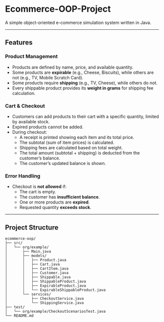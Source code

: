 # Ecommerce-OOP-Project

A simple object-oriented e-commerce simulation system written in Java.

---

## Features

### Product Management
- Products are defined by name, price, and available quantity.
- Some products are **expirable** (e.g., Cheese, Biscuits), while others are not (e.g., TV, Mobile Scratch Card).
- Some products require **shipping** (e.g., TV, Cheese), while others do not.
- Every shippable product provides its **weight in grams** for shipping fee calculation.

### Cart & Checkout
- Customers can add products to their cart with a specific quantity, limited by available stock.
- Expired products cannot be added.
- During checkout:
  - A receipt is printed showing each item and its total price.
  - The subtotal (sum of item prices) is calculated.
  - Shipping fees are calculated based on total weight.
  - The total amount (subtotal + shipping) is deducted from the customer’s balance.
  - The customer’s updated balance is shown.

### Error Handling
- Checkout is **not allowed** if:
  - The cart is empty.
  - The customer has **insufficient balance**.
  - One or more products are **expired**.
  - Requested quantity **exceeds stock**.

---

## Project Structure
```text
ecommerce-oop/
├── src/
│   └── org/example/
│       ├── Main.java
│       ├── models/
│       │   ├── Product.java
│       │   ├── Cart.java
│       │   ├── CartItem.java
│       │   ├── Customer.java
│       │   ├── Shippable.java
│       │   ├── ShippableProduct.java
│       │   ├── ExpirableProduct.java
│       │   └── ExpirableShippableProduct.java
│       └── services/
│           ├── CheckoutService.java
│           └── ShippingService.java
├── test/
│   └── org/example/CheckoutScenariosTest.java
└── README.md
```
